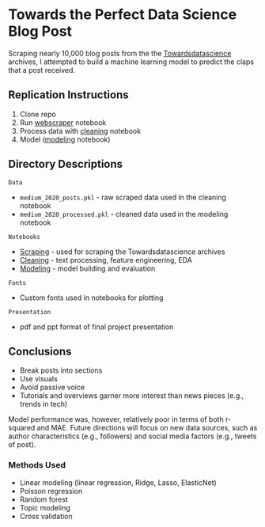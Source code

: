 # Towards the Perfect Data Science Blog Post

Scraping nearly 10,000 blog posts from the the [Towardsdatascience](https://towardsdatascience.com/) archives, I attempted to build a machine learning model to predict the claps that a post received. 

## Replication Instructions

1. Clone repo
2. Run [webscraper](Notebooks/Scraping.ipynb) notebook
3. Process data with [cleaning](Notebooks/Cleaning.ipynb) notebook
4. Model ([modeling](Notebooks/Modeling.ipynb) notebook)

## Directory Descriptions

```Data```
- ```medium_2020_posts.pkl``` - raw scraped data used in the cleaning notebook
- ```medium_2020_processed.pkl``` - cleaned data used in the modeling notebook

```Notebooks```
- [Scraping](Notebooks/Scraping.ipynb) - used for scraping the Towardsdatascience archives
- [Cleaning](Notebooks/Cleaning.ipynb) - text processing, feature engineering, EDA
- [Modeling](Notebooks/Modeling.ipynb) - model building and evaluation

```Fonts```
- Custom fonts used in notebooks for plotting

```Presentation```
- pdf and ppt format of final project presentation

## Conclusions

- Break posts into sections
- Use visuals
- Avoid passive voice
- Tutorials and overviews garner more interest than news pieces (e.g., trends in tech)

Model performance was, however, relatively poor in terms of both r-squared and MAE. Future directions will focus on new data sources, such as author characteristics (e.g., followers) and social media factors (e.g., tweets of post). 

### Methods Used
- Linear modeling (linear regression, Ridge, Lasso, ElasticNet)
- Poisson regression
- Random forest
- Topic modeling
- Cross validation


